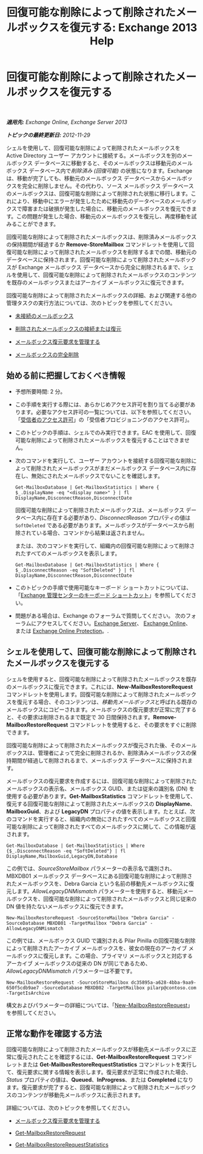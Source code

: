 ﻿---
title: '回復可能な削除によって削除されたメールボックスを復元する: Exchange 2013 Help'
TOCTitle: 回復可能な削除によって削除されたメールボックスを復元する
ms:assetid: 4f3f5ce4-9d12-4ed8-9f70-d8a6aa8a1b2e
ms:mtpsurl: https://technet.microsoft.com/ja-jp/library/JJ863435(v=EXCHG.150)
ms:contentKeyID: 50555776
ms.date: 04/24/2018
mtps_version: v=EXCHG.150
ms.translationtype: HT
---

# 回復可能な削除によって削除されたメールボックスを復元する

 

_**適用先:** Exchange Online, Exchange Server 2013_

_**トピックの最終更新日:** 2012-11-29_

シェルを使用して、回復可能な削除によって削除されたメールボックスを Active Directory ユーザー アカウントに接続する。メールボックスを別のメールボックス データベースに移動すると、そのメールボックスは移動元のメールボックス データベース内で*削除済み (回復可能)* の状態になります。Exchange は、移動が完了しても、移動元のメールボックス データベースからメールボックスを完全に削除しません。その代わり、ソース メールボックス データベースのメールボックスは、回復可能な削除によって削除された状態に移行します。これにより、移動中にエラーが発生したために移動先のデータベースのメールボックスで障害または破損が発生した場合に、移動元のメールボックスを復元できます。この問題が発生した場合、移動元のメールボックスを復元し、再度移動を試みることができます。

回復可能な削除によって削除されたメールボックスは、削除済みメールボックスの保持期間が経過するか **Remove-StoreMailbox** コマンドレットを使用して回復可能な削除によって削除されたメールボックスを削除するまでの間、移動元のデータベースに保持されます。回復可能な削除によって削除されたメールボックスが Exchange メールボックス データベースから完全に削除されるまで、シェルを使用して、回復可能な削除によって削除されたメールボックスのコンテンツを既存のメールボックスまたはアーカイブ メールボックスに復元できます。

回復可能な削除によって削除されたメールボックスの詳細、および関連する他の管理タスクの実行方法については、次のトピックを参照してください。

  - [未接続のメールボックス](disconnected-mailboxes-exchange-2013-help.md)

  - [削除されたメールボックスの接続または復元](connect-or-restore-a-deleted-mailbox-exchange-2013-help.md)

  - [メールボックス復元要求を管理する](manage-mailbox-restore-requests-exchange-2013-help.md)

  - [メールボックスの完全削除](permanently-delete-a-mailbox-exchange-2013-help.md)

## 始める前に把握しておくべき情報

  - 予想所要時間: 2 分。

  - この手順を実行する際には、あらかじめアクセス許可を割り当てる必要があります。必要なアクセス許可の一覧については、以下を参照してください。「[受信者のアクセス許可](recipients-permissions-exchange-2013-help.md)」の「受信者プロビジョニングのアクセス許可」。

  - このトピックの手順は、シェルでのみ実行できます。EAC を使用して、回復可能な削除によって削除されたメールボックスを復元することはできません。

  - 次のコマンドを実行して、ユーザー アカウントを接続する回復可能な削除によって削除されたメールボックスがまだメールボックス データベース内に存在し、無効にされたメールボックスでないことを確認します。
    
        Get-MailboxDatabase | Get-MailboxStatistics | Where { $_.DisplayName -eq "<display name>" } | fl DisplayName,DisconnectReason,DisconnectDate
    
    回復可能な削除によって削除されたメールボックスは、メールボックス データベース内に存在する必要があり、*DisconnectReason* プロパティの値は `SoftDeleted` である必要があります。メールボックスがデータベースから削除されている場合、コマンドから結果は返されません。
    
    または、次のコマンドを実行して、組織内の回復可能な削除によって削除されたすべてのメールボックスを表示します。
    
        Get-MailboxDatabase | Get-MailboxStatistics | Where { $_.DisconnectReason -eq "SoftDeleted" } | fl DisplayName,DisconnectReason,DisconnectDate

  - このトピックの手順で使用可能なキーボード ショートカットについては、「[Exchange 管理センターのキーボード ショートカット](keyboard-shortcuts-in-the-exchange-admin-center-exchange-online-protection-help.md)」を参照してください。

  - 問題がある場合は、Exchange のフォーラムで質問してください。 次のフォーラムにアクセスしてください。[Exchange Server](https://go.microsoft.com/fwlink/p/?linkid=60612)、 [Exchange Online](https://go.microsoft.com/fwlink/p/?linkid=267542)、 または [Exchange Online Protection](https://go.microsoft.com/fwlink/p/?linkid=285351)。.

## シェルを使用して、回復可能な削除によって削除されたメールボックスを復元する

シェルを使用すると、回復可能な削除によって削除されたメールボックスを既存のメールボックスに復元できます。これには、**New-MailboxRestoreRequest** コマンドレットを使用します。回復可能な削除によって削除されたメールボックスを復元する場合、そのコンテンツは、*移動先メールボックス*と呼ばれる既存のメールボックスにコピーされます。メールボックスの復元要求が正常に完了すると、その要求は削除されるまで既定で 30 日間保持されます。**Remove-MailboxRestoreRequest** コマンドレットを使用すると、その要求をすぐに削除できます。

回復可能な削除によって削除されたメールボックスが復元された後、そのメールボックスは、管理者によって完全に削除されるか、削除済みメールボックスの保持期間が経過して削除されるまで、メールボックス データベースに保持されます。

メールボックスの復元要求を作成するには、回復可能な削除によって削除されたメールボックスの表示名、メールボックス GUID、または従来の識別名 (DN) を使用する必要があります。**Get-MailboxStatistics** コマンドレットを使用して、復元する回復可能な削除によって削除されたメールボックスの **DisplayName**、**MailboxGuid**、および **LegacyDN** プロパティの値を表示します。たとえば、次のコマンドを実行すると、組織内の無効にされたすべてのメールボックスと回復可能な削除によって削除されたすべてのメールボックスに関して、この情報が返されます。

    Get-MailboxDatabase | Get-MailboxStatistics | Where {$_.DisconnectReason -eq "SoftDeleted"} | fl DisplayName,MailboxGuid,LegacyDN,Database

この例では、*SourceStoreMailbox* パラメーターの表示名で識別され、MBXDB01 メールボックス データベースにある回復可能な削除によって削除されたメールボックスを、Debra Garcia という名前の移動先メールボックスに復元します。*AllowLegacyDNMismatch* パラメーターを使用すると、移動元メールボックスを、回復可能な削除によって削除されたメールボックスと同じ従来の DN 値を持たないメールボックスに復元できます。

    New-MailboxRestoreRequest -SourceStoreMailbox "Debra Garcia" -SourceDatabase MBXDB01 -TargetMailbox "Debra Garcia" -AllowLegacyDNMismatch

この例では、メールボックス GUID で識別される Pilar Pinilla の回復可能な削除によって削除されたアーカイブ メールボックスを、彼女の現在のアーカイブ メールボックスに復元します。この場合、プライマリ メールボックスと対応するアーカイブ メールボックスの従来の DN が同じであるため、*AllowLegacyDNMismatch* パラメーターは不要です。

    New-MailboxRestoreRequest -SourceStoreMailbox dc35895a-a628-4bba-9aa9-650f5cdb9ae7 -SourceDatabase MBXDB02 -TargetMailbox pilarp@contoso.com -TargetIsArchive

構文およびパラメーターの詳細については、「[New-MailboxRestoreRequest](https://technet.microsoft.com/ja-jp/library/ff829875\(v=exchg.150\))」を参照してください。

## 正常な動作を確認する方法

回復可能な削除によって削除されたメールボックスが移動先メールボックスに正常に復元されたことを確認するには、**Get-MailboxRestoreRequest** コマンドレットまたは **Get-MailboxRestoreRequestStatistics** コマンドレットを実行して、復元要求に関する情報を表示します。復元要求が正常に作成された場合、*Status* プロパティの値は、**Queued**、**InProgress**、または **Completed** になります。復元要求が完了すると、回復可能な削除によって削除されたメールボックスのコンテンツが移動先メールボックスに表示されます。

詳細については、次のトピックを参照してください。

  - [メールボックス復元要求を管理する](manage-mailbox-restore-requests-exchange-2013-help.md)

  - [Get-MailboxRestoreRequest](https://technet.microsoft.com/ja-jp/library/ff829907\(v=exchg.150\))

  - [Get-MailboxRestoreRequestStatistics](https://technet.microsoft.com/ja-jp/library/ff829912\(v=exchg.150\))

